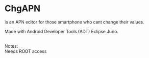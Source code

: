 # ChgAPN

Is an APN editor for those smartphone who cant change their values.

Made with Android Developer Tools (ADT) Eclipse Juno.

<br>Notes: </br>
Needs ROOT access
